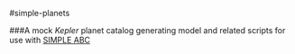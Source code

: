 #simple-planets

###A mock _Kepler_ planet catalog generating model and related scripts for use with [SIMPLE ABC](https://github.com/rcmorehead/SIMPLE-ABC)


